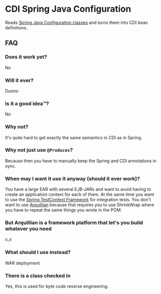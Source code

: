 # CDI Spring Java Configuration
Reads [Spring Java Configuration classes](http://static.springsource.org/spring/docs/3.2.x/spring-framework-reference/html/beans.html#beans-java) and turns them into CDI bean definitions.

## FAQ

### Does it work yet?
No

### Will it ever?
Dunno

### Is it a good idea™?
No

### Why not?
It's quite hard to get exactly the same semantics in CDI as in Spring.

### Why not just use `@Produces`?
Because then you have to manually keep the Spring and CDI annotations in sync.

### When may I want it use it anyway (should it ever work)?
You have a large EAR with several EJB-JARs and want to avoid having to create an application context for each of them. At the same time you want to use the [Spring TestContext Framework](http://static.springsource.org/spring/docs/3.2.x/spring-framework-reference/html/testing.html) for integration tests. You don't want to use [Arquillian](http://arquillian.org/) because that requires you to use ShrinkWrap where you have to repeat the same things you wrote in the POM.

### But Arquillian is a framework platform that let's you build whatever you need
ಠ_ಠ

### What should I use instead?
WAR deployment

### There is a class checked in
Yes, this is used for byte code reverse engineering.

